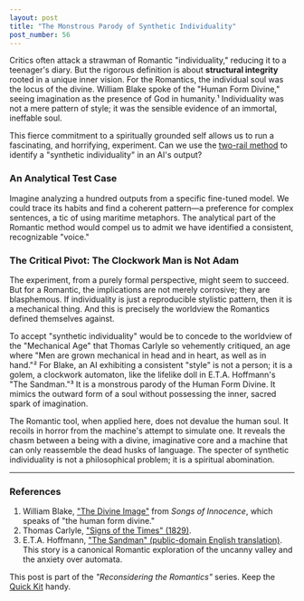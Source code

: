 ```yaml
---
layout: post
title: "The Monstrous Parody of Synthetic Individuality"
post_number: 56
---
```


Critics often attack a strawman of Romantic "individuality," reducing it to a teenager's diary. But the rigorous definition is about **structural integrity** rooted in a unique inner vision. For the Romantics, the individual soul was the locus of the divine. William Blake spoke of the "Human Form Divine," seeing imagination as the presence of God in humanity.¹ Individuality was not a mere pattern of style; it was the sensible evidence of an immortal, ineffable soul.

This fierce commitment to a spiritually grounded self allows us to run a fascinating, and horrifying, experiment. Can we use the [two-rail method](/romantic-kit-hermeneutics) to identify a "synthetic individuality" in an AI's output?

### An Analytical Test Case

Imagine analyzing a hundred outputs from a specific fine-tuned model. We could trace its habits and find a coherent pattern—a preference for complex sentences, a tic of using maritime metaphors. The analytical part of the Romantic method would compel us to admit we have identified a consistent, recognizable "voice."

### The Critical Pivot: The Clockwork Man is Not Adam

The experiment, from a purely formal perspective, might seem to succeed. But for a Romantic, the implications are not merely corrosive; they are blasphemous. If individuality is just a reproducible stylistic pattern, then it is a mechanical thing. And this is precisely the worldview the Romantics defined themselves against.

To accept "synthetic individuality" would be to concede to the worldview of the "Mechanical Age" that Thomas Carlyle so vehemently critiqued, an age where "Men are grown mechanical in head and in heart, as well as in hand."² For Blake, an AI exhibiting a consistent "style" is not a person; it is a golem, a clockwork automaton, like the lifelike doll in E.T.A. Hoffmann's "The Sandman."³ It is a monstrous parody of the Human Form Divine. It mimics the outward form of a soul without possessing the inner, sacred spark of imagination.

The Romantic tool, when applied here, does not devalue the human soul. It recoils in horror from the machine's attempt to simulate one. It reveals the chasm between a being with a divine, imaginative core and a machine that can only reassemble the dead husks of language. The specter of synthetic individuality is not a philosophical problem; it is a spiritual abomination.

---

### References

1. William Blake, ["The Divine Image"](https://www.poetryfoundation.org/poems/43656/the-divine-image) from *Songs of Innocence*, which speaks of "the human form divine."
2. Thomas Carlyle, ["Signs of the Times" (1829)](https://victorianweb.org/authors/carlyle/signs1.html).
3. E.T.A. Hoffmann, ["The Sandman" (public-domain English translation)](https://www.gutenberg.org/cache/epub/31377/pg31377-images.html#div1_sand_man). This story is a canonical Romantic exploration of the uncanny valley and the anxiety over automata.

This post is part of the *"Reconsidering the Romantics"* series. Keep the [Quick Kit](/romantic-quick-kit) handy.